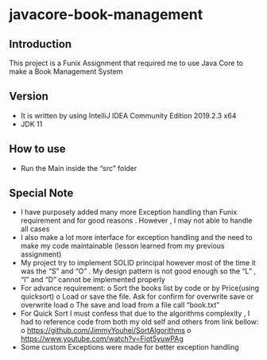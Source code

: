 # javacore-book-management
 
## Introduction 

This project is a Funix Assignment that required me to use Java Core to make a Book Management System

## Version

- It is written by using IntelliJ IDEA Community Edition 2019.2.3 x64
- JDK 11 

## How to use

- Run the Main inside the “src” folder

## Special Note

- I have purposely added many more Exception handling than Funix requirement and for good
reasons . However , I may not able to handle all cases
- I also make a lot more interface for exception handling and the need to make my code
maintainable (lesson learned from my previous assignment)
- My project try to implement SOLID principal however most of the time it was the “S” and “O” . My design
pattern is not good enough so the “L” , “I” and “D” cannot be implemented properly
- For advance requirement:
o Sort the books list by code or by Price(using quicksort)
o Load or save the file. Ask for confirm for overwrite save or overwrite load
o The save and load from a file call “book.txt”
- For Quick Sort I must confess that due to the algorithms complexity , I had to reference code
from both my old self and others from link bellow:
o https://github.com/JimmyYouhei/SortAlgorithms
o https://www.youtube.com/watch?v=Fiot5yuwPAg
- Some custom Exceptions were made for better exception handling

